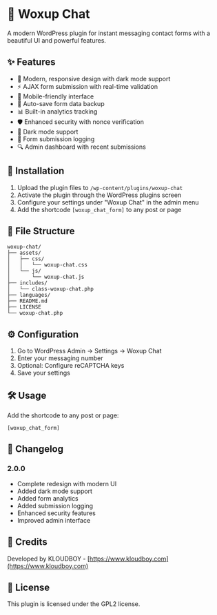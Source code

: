 # 💬 Woxup Chat

A modern WordPress plugin for instant messaging contact forms with a beautiful UI and powerful features.

## ✨ Features

- 🎨 Modern, responsive design with dark mode support
- ⚡ AJAX form submission with real-time validation
- 📱 Mobile-friendly interface
- 🔄 Auto-save form data backup
- 📊 Built-in analytics tracking
- 🛡️ Enhanced security with nonce verification
- 🌙 Dark mode support
- 📝 Form submission logging
- 🔍 Admin dashboard with recent submissions

## 🚀 Installation

1. Upload the plugin files to `/wp-content/plugins/woxup-chat`
2. Activate the plugin through the WordPress plugins screen
3. Configure your settings under "Woxup Chat" in the admin menu
4. Add the shortcode `[woxup_chat_form]` to any post or page

## 📁 File Structure

```
woxup-chat/
├── assets/
│   ├── css/
│   │   └── woxup-chat.css
│   └── js/
│       └── woxup-chat.js
├── includes/
│   └── class-woxup-chat.php
├── languages/
├── README.md
├── LICENSE
└── woxup-chat.php
```

## ⚙️ Configuration

1. Go to WordPress Admin → Settings → Woxup Chat
2. Enter your messaging number
3. Optional: Configure reCAPTCHA keys
4. Save your settings

## 🛠️ Usage

Add the shortcode to any post or page:
```
[woxup_chat_form]
```

## 📝 Changelog

### 2.0.0
- Complete redesign with modern UI
- Added dark mode support
- Added form analytics
- Added submission logging
- Enhanced security features
- Improved admin interface

## 🤝 Credits

Developed by KLOUDBOY - [https://www.kloudboy.com](https://www.kloudboy.com)

## 📜 License

This plugin is licensed under the GPL2 license.
